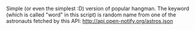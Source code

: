 Simple (or even the simplest :D) version of popular hangman.
The keyword (which is called "word" in this script) is random name from one of the astronauts fetched by this API: http://api.open-notify.org/astros.json
